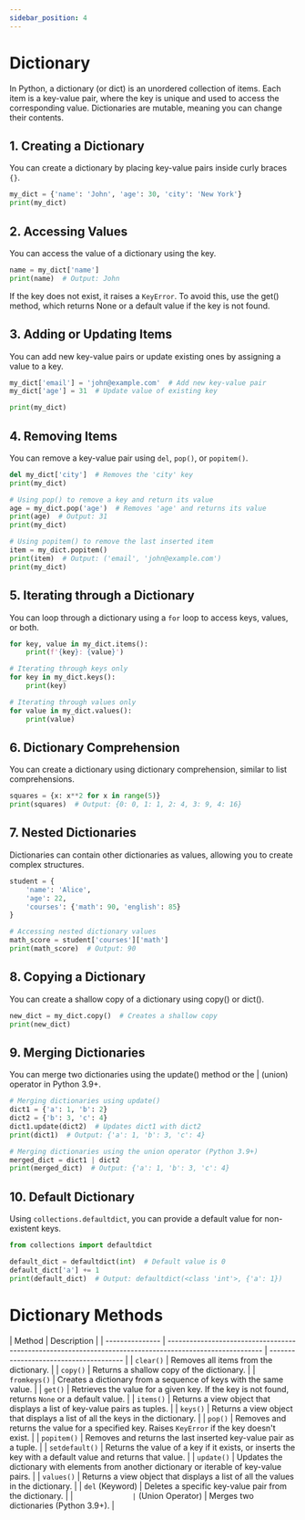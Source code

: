 ```yaml
---
sidebar_position: 4
---
```


# Dictionary

In Python, a dictionary (or dict) is an unordered collection of items. Each item is a key-value pair, where the key is unique and used to access the corresponding value. Dictionaries are mutable, meaning you can change their contents.

## 1. Creating a Dictionary

You can create a dictionary by placing key-value pairs inside curly braces `{}`.

```python
my_dict = {'name': 'John', 'age': 30, 'city': 'New York'}
print(my_dict)
```

## 2. Accessing Values

You can access the value of a dictionary using the key.

```python
name = my_dict['name']
print(name)  # Output: John
```

If the key does not exist, it raises a `KeyError`. To avoid this, use the get() method, which returns None or a default value if the key is not found.

## 3. Adding or Updating Items

You can add new key-value pairs or update existing ones by assigning a value to a key.

```python
my_dict['email'] = 'john@example.com'  # Add new key-value pair
my_dict['age'] = 31  # Update value of existing key

print(my_dict)
```

## 4. Removing Items

You can remove a key-value pair using `del`, `pop()`, or `popitem()`.

```python
del my_dict['city']  # Removes the 'city' key
print(my_dict)

# Using pop() to remove a key and return its value
age = my_dict.pop('age')  # Removes 'age' and returns its value
print(age)  # Output: 31
print(my_dict)

# Using popitem() to remove the last inserted item
item = my_dict.popitem()
print(item)  # Output: ('email', 'john@example.com')
print(my_dict)
```

## 5. Iterating through a Dictionary

You can loop through a dictionary using a `for` loop to access keys, values, or both.

```python
for key, value in my_dict.items():
    print(f'{key}: {value}')

# Iterating through keys only
for key in my_dict.keys():
    print(key)

# Iterating through values only
for value in my_dict.values():
    print(value)
```

## 6. Dictionary Comprehension

You can create a dictionary using dictionary comprehension, similar to list comprehensions.

```python
squares = {x: x**2 for x in range(5)}
print(squares)  # Output: {0: 0, 1: 1, 2: 4, 3: 9, 4: 16}
```

## 7. Nested Dictionaries

Dictionaries can contain other dictionaries as values, allowing you to create complex structures.

```python
student = {
    'name': 'Alice',
    'age': 22,
    'courses': {'math': 90, 'english': 85}
}

# Accessing nested dictionary values
math_score = student['courses']['math']
print(math_score)  # Output: 90
```

## 8. Copying a Dictionary

You can create a shallow copy of a dictionary using copy() or dict().

```python
new_dict = my_dict.copy()  # Creates a shallow copy
print(new_dict)
```

## 9. Merging Dictionaries

You can merge two dictionaries using the update() method or the | (union) operator in Python 3.9+.

```python
# Merging dictionaries using update()
dict1 = {'a': 1, 'b': 2}
dict2 = {'b': 3, 'c': 4}
dict1.update(dict2)  # Updates dict1 with dict2
print(dict1)  # Output: {'a': 1, 'b': 3, 'c': 4}

# Merging dictionaries using the union operator (Python 3.9+)
merged_dict = dict1 | dict2
print(merged_dict)  # Output: {'a': 1, 'b': 3, 'c': 4}
```

## 10. Default Dictionary

Using `collections.defaultdict`, you can provide a default value for non-existent keys.

```python
from collections import defaultdict

default_dict = defaultdict(int)  # Default value is 0
default_dict['a'] += 1
print(default_dict)  # Output: defaultdict(<class 'int'>, {'a': 1})
```

# Dictionary Methods

| Method          | Description                                                                                              |
| --------------- | -------------------------------------------------------------------------------------------------------- | -------------------------------------- |
| `clear()`       | Removes all items from the dictionary.                                                                   |
| `copy()`        | Returns a shallow copy of the dictionary.                                                                |
| `fromkeys()`    | Creates a dictionary from a sequence of keys with the same value.                                        |
| `get()`         | Retrieves the value for a given key. If the key is not found, returns `None` or a default value.         |
| `items()`       | Returns a view object that displays a list of key-value pairs as tuples.                                 |
| `keys()`        | Returns a view object that displays a list of all the keys in the dictionary.                            |
| `pop()`         | Removes and returns the value for a specified key. Raises `KeyError` if the key doesn't exist.           |
| `popitem()`     | Removes and returns the last inserted key-value pair as a tuple.                                         |
| `setdefault()`  | Returns the value of a key if it exists, or inserts the key with a default value and returns that value. |
| `update()`      | Updates the dictionary with elements from another dictionary or iterable of key-value pairs.             |
| `values()`      | Returns a view object that displays a list of all the values in the dictionary.                          |
| `del` (Keyword) | Deletes a specific key-value pair from the dictionary.                                                   |
| `               | ` (Union Operator)                                                                                       | Merges two dictionaries (Python 3.9+). |
